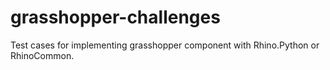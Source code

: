 # grasshopper-challenges
Test cases for implementing grasshopper component with Rhino.Python or RhinoCommon.
